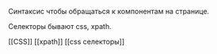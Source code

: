 Синтаксис чтобы обращаться к компонентам на странице. 

Селекторы бывают css, xpath.

[[CSS]]
[[xpath]]
[[css селекторы]]